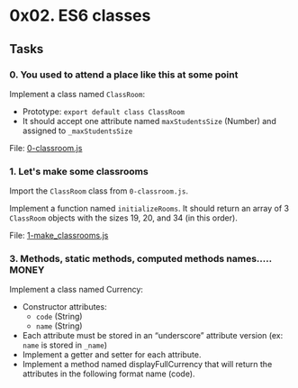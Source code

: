 
# 0x02. ES6 classes

## Tasks

### 0. You used to attend a place like this at some point

Implement a class named `ClassRoom`:

  - Prototype: `export default class ClassRoom`
  - It should accept one attribute named `maxStudentsSize` (Number) and assigned to `_maxStudentsSize`

File: [0-classroom.js](0-classroom.js)

### 1. Let's make some classrooms

Import the `ClassRoom` class from `0-classroom.js`.

Implement a function named `initializeRooms`. It should return an array of 3 `ClassRoom` objects with the sizes 19, 20, and 34 (in this order).

File: [1-make\_classrooms.js](1-make_classrooms.js)

### 3. Methods, static methods, computed methods names..... MONEY

Implement a class named Currency:

  - Constructor attributes:
    - `code` (String)
    - `name` (String)
  - Each attribute must be stored in an “underscore” attribute version (ex: `name` is stored in `_name`)
  - Implement a getter and setter for each attribute.
  - Implement a method named displayFullCurrency that will return the attributes in the following format name (code).

